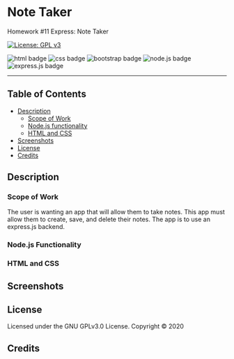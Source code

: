 # Note Taker
Homework #11 Express: Note Taker

[![License: GPL v3](https://img.shields.io/badge/License-GPLv3-blue.svg)](https://github.com/natemking/note_taker/blob/main/LICENSE)

![html badge](https://img.shields.io/badge/html5%20-%23E34F26.svg?&style=for-the-badge&logo=html5&logoColor=white)
![css badge](https://img.shields.io/badge/css3%20-%231572B6.svg?&style=for-the-badge&logo=css3&logoColor=white)
![bootstrap badge](https://img.shields.io/badge/bootstrap%20-%23563D7C.svg?&style=for-the-badge&logo=bootstrap&logoColor=white)
![node.js badge](https://img.shields.io/badge/node.js%20-%2343853D.svg?&style=for-the-badge&logo=node.js&logoColor=white)
![express.js badge](https://img.shields.io/badge/express.js%20-%23404d59.svg?&style=for-the-badge)

---
## Table of Contents
 * [Description](#description)
    + [Scope of Work](#scope-of-work)
    + [Node.js functionality](#nodejs-functionality)
    + [HTML and CSS](#html-and-css)
  * [Screenshots](#screenshots)
  * [License](#license)
  * [Credits](#credits)

## Description

### Scope of Work
The user is wanting an app that will allow them to take notes. This app must allow them to create, save, and delete their notes. The app is to use an express.js backend.

### Node.js Functionality


### HTML and CSS


## Screenshots

<!-- ![app walk through](assets/images/screenshots/coding_team_template_engine.gif?raw=true)
<br>
_app walk through_
<br>

![team.html output](assets/images/screenshots/coding_team_template_engine_team_html.jpg?raw=true)
<br>
_team.html output webpage_
<br> -->


## License
Licensed under the GNU GPLv3.0 License. Copyright © 2020

## Credits

<!-- * [JavaScript inheritance and the Prototype chain](https://ui.dev/javascript-inheritance-and-the-prototype-chain/)

* [Babel plugin proposal class properties](https://babeljs.io/docs/en/babel-plugin-proposal-class-properties)

* [Get input field to accept only numbers](https://stackoverflow.com/questions/19508183/how-to-force-input-to-only-allow-alpha-letters)

* [Text Outline CSS trick](https://stackoverflow.com/questions/57464935/font-outline-using-only-css) -->
